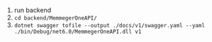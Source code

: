 1. run backend
2. `cd backend/MemmegerOneAPI/`
3. `dotnet swagger tofile --output ./docs/v1/swagger.yaml --yaml ./bin/Debug/net6.0/MemmegerOneAPI.dll v1`
